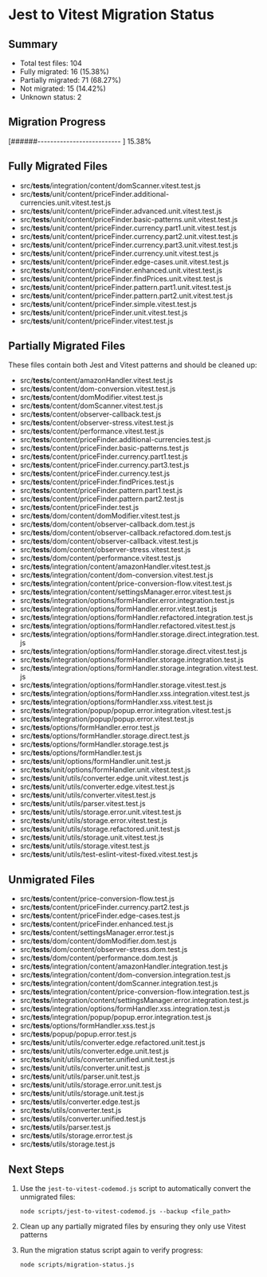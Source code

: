 # Jest to Vitest Migration Status

## Summary

- Total test files: 104
- Fully migrated: 16 (15.38%)
- Partially migrated: 71 (68.27%)
- Not migrated: 15 (14.42%)
- Unknown status: 2

## Migration Progress

[######-------------------------- ] 15.38%

## Fully Migrated Files

- src/**tests**/integration/content/domScanner.vitest.test.js
- src/**tests**/unit/content/priceFinder.additional-currencies.unit.vitest.test.js
- src/**tests**/unit/content/priceFinder.advanced.unit.vitest.test.js
- src/**tests**/unit/content/priceFinder.basic-patterns.unit.vitest.test.js
- src/**tests**/unit/content/priceFinder.currency.part1.unit.vitest.test.js
- src/**tests**/unit/content/priceFinder.currency.part2.unit.vitest.test.js
- src/**tests**/unit/content/priceFinder.currency.part3.unit.vitest.test.js
- src/**tests**/unit/content/priceFinder.currency.unit.vitest.test.js
- src/**tests**/unit/content/priceFinder.edge-cases.unit.vitest.test.js
- src/**tests**/unit/content/priceFinder.enhanced.unit.vitest.test.js
- src/**tests**/unit/content/priceFinder.findPrices.unit.vitest.test.js
- src/**tests**/unit/content/priceFinder.pattern.part1.unit.vitest.test.js
- src/**tests**/unit/content/priceFinder.pattern.part2.unit.vitest.test.js
- src/**tests**/unit/content/priceFinder.simple.vitest.test.js
- src/**tests**/unit/content/priceFinder.unit.vitest.test.js
- src/**tests**/unit/content/priceFinder.vitest.test.js

## Partially Migrated Files

These files contain both Jest and Vitest patterns and should be cleaned up:

- src/**tests**/content/amazonHandler.vitest.test.js
- src/**tests**/content/dom-conversion.vitest.test.js
- src/**tests**/content/domModifier.vitest.test.js
- src/**tests**/content/domScanner.vitest.test.js
- src/**tests**/content/observer-callback.test.js
- src/**tests**/content/observer-stress.vitest.test.js
- src/**tests**/content/performance.vitest.test.js
- src/**tests**/content/priceFinder.additional-currencies.test.js
- src/**tests**/content/priceFinder.basic-patterns.test.js
- src/**tests**/content/priceFinder.currency.part1.test.js
- src/**tests**/content/priceFinder.currency.part3.test.js
- src/**tests**/content/priceFinder.currency.test.js
- src/**tests**/content/priceFinder.findPrices.test.js
- src/**tests**/content/priceFinder.pattern.part1.test.js
- src/**tests**/content/priceFinder.pattern.part2.test.js
- src/**tests**/content/priceFinder.test.js
- src/**tests**/dom/content/domModifier.vitest.test.js
- src/**tests**/dom/content/observer-callback.dom.test.js
- src/**tests**/dom/content/observer-callback.refactored.dom.test.js
- src/**tests**/dom/content/observer-callback.vitest.test.js
- src/**tests**/dom/content/observer-stress.vitest.test.js
- src/**tests**/dom/content/performance.vitest.test.js
- src/**tests**/integration/content/amazonHandler.vitest.test.js
- src/**tests**/integration/content/dom-conversion.vitest.test.js
- src/**tests**/integration/content/price-conversion-flow.vitest.test.js
- src/**tests**/integration/content/settingsManager.error.vitest.test.js
- src/**tests**/integration/options/formHandler.error.integration.test.js
- src/**tests**/integration/options/formHandler.error.vitest.test.js
- src/**tests**/integration/options/formHandler.refactored.integration.test.js
- src/**tests**/integration/options/formHandler.refactored.vitest.test.js
- src/**tests**/integration/options/formHandler.storage.direct.integration.test.js
- src/**tests**/integration/options/formHandler.storage.direct.vitest.test.js
- src/**tests**/integration/options/formHandler.storage.integration.test.js
- src/**tests**/integration/options/formHandler.storage.integration.vitest.test.js
- src/**tests**/integration/options/formHandler.storage.vitest.test.js
- src/**tests**/integration/options/formHandler.xss.integration.vitest.test.js
- src/**tests**/integration/options/formHandler.xss.vitest.test.js
- src/**tests**/integration/popup/popup.error.integration.vitest.test.js
- src/**tests**/integration/popup/popup.error.vitest.test.js
- src/**tests**/options/formHandler.error.test.js
- src/**tests**/options/formHandler.storage.direct.test.js
- src/**tests**/options/formHandler.storage.test.js
- src/**tests**/options/formHandler.test.js
- src/**tests**/unit/options/formHandler.unit.test.js
- src/**tests**/unit/options/formHandler.unit.vitest.test.js
- src/**tests**/unit/utils/converter.edge.unit.vitest.test.js
- src/**tests**/unit/utils/converter.edge.vitest.test.js
- src/**tests**/unit/utils/converter.vitest.test.js
- src/**tests**/unit/utils/parser.vitest.test.js
- src/**tests**/unit/utils/storage.error.unit.vitest.test.js
- src/**tests**/unit/utils/storage.error.vitest.test.js
- src/**tests**/unit/utils/storage.refactored.unit.test.js
- src/**tests**/unit/utils/storage.unit.vitest.test.js
- src/**tests**/unit/utils/storage.vitest.test.js
- src/**tests**/unit/utils/test-eslint-vitest-fixed.vitest.test.js

## Unmigrated Files

- src/**tests**/content/price-conversion-flow.test.js
- src/**tests**/content/priceFinder.currency.part2.test.js
- src/**tests**/content/priceFinder.edge-cases.test.js
- src/**tests**/content/priceFinder.enhanced.test.js
- src/**tests**/content/settingsManager.error.test.js
- src/**tests**/dom/content/domModifier.dom.test.js
- src/**tests**/dom/content/observer-stress.dom.test.js
- src/**tests**/dom/content/performance.dom.test.js
- src/**tests**/integration/content/amazonHandler.integration.test.js
- src/**tests**/integration/content/dom-conversion.integration.test.js
- src/**tests**/integration/content/domScanner.integration.test.js
- src/**tests**/integration/content/price-conversion-flow.integration.test.js
- src/**tests**/integration/content/settingsManager.error.integration.test.js
- src/**tests**/integration/options/formHandler.xss.integration.test.js
- src/**tests**/integration/popup/popup.error.integration.test.js
- src/**tests**/options/formHandler.xss.test.js
- src/**tests**/popup/popup.error.test.js
- src/**tests**/unit/utils/converter.edge.refactored.unit.test.js
- src/**tests**/unit/utils/converter.edge.unit.test.js
- src/**tests**/unit/utils/converter.unified.unit.test.js
- src/**tests**/unit/utils/converter.unit.test.js
- src/**tests**/unit/utils/parser.unit.test.js
- src/**tests**/unit/utils/storage.error.unit.test.js
- src/**tests**/unit/utils/storage.unit.test.js
- src/**tests**/utils/converter.edge.test.js
- src/**tests**/utils/converter.test.js
- src/**tests**/utils/converter.unified.test.js
- src/**tests**/utils/parser.test.js
- src/**tests**/utils/storage.error.test.js
- src/**tests**/utils/storage.test.js

## Next Steps

1. Use the `jest-to-vitest-codemod.js` script to automatically convert the unmigrated files:

   ```
   node scripts/jest-to-vitest-codemod.js --backup <file_path>
   ```

2. Clean up any partially migrated files by ensuring they only use Vitest patterns

3. Run the migration status script again to verify progress:
   ```
   node scripts/migration-status.js
   ```
